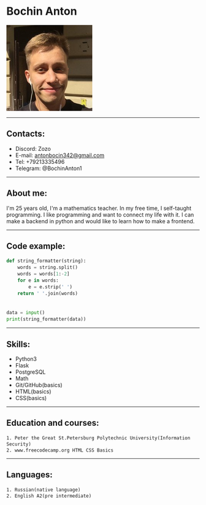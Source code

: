 # Bochin Anton
![my_photo](./my_photo.jpg)

---

## Contacts:
+ Discord: Zozo
+ E-mail: antonbocin342@gmail.com
+ Tel: +79213335496
+ Telegram: @BochinAnton1

---

## About me:
I'm 25 years old, I'm a mathematics teacher. In my free time, I self-taught programming.
I like programming and want to connect my life with it. I can make a backend in python and would like to learn how to make a frontend.

---

## Code example:

```python
def string_formatter(string):
    words = string.split()
    words = words[1:-2]
    for e in words:
        e = e.strip(' ')
    return ' '.join(words)


data = input()
print(string_formatter(data))
```
---

## Skills:
+ Python3
+ Flask
+ PostgreSQL
+ Math
+ Git/GitHub(basics)
+ HTML(basics)
+ CSS(basics)

---

## Education and courses:
    1. Peter the Great St.Petersburg Polytechnic University(Information Security)
    2. www.freecodecamp.org HTML CSS Basics

---

## Languages:
    1. Russian(native language)
    2. English A2(pre intermediate)